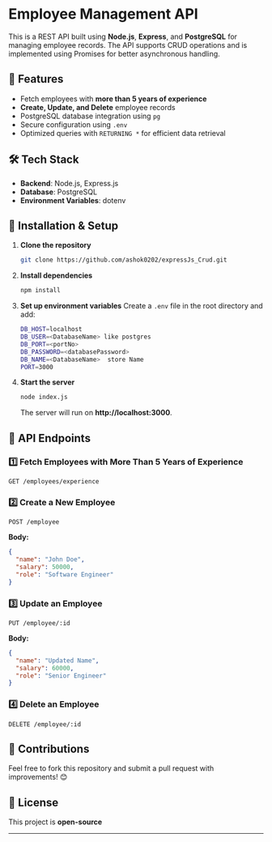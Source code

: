 # Employee Management API

This is a REST API built using **Node.js**, **Express**, and **PostgreSQL** for managing employee records. The API supports CRUD operations and is implemented using Promises for better asynchronous handling.

## 🚀 Features
- Fetch employees with **more than 5 years of experience**
- **Create, Update, and Delete** employee records
- PostgreSQL database integration using `pg`
- Secure configuration using `.env`
- Optimized queries with `RETURNING *` for efficient data retrieval

## 🛠 Tech Stack
- **Backend**: Node.js, Express.js
- **Database**: PostgreSQL
- **Environment Variables**: dotenv

## 📌 Installation & Setup

1. **Clone the repository**
   ```sh
   git clone https://github.com/ashok0202/expressJs_Crud.git
   
   ```

2. **Install dependencies**
   ```sh
   npm install
   ```

3. **Set up environment variables**
   Create a `.env` file in the root directory and add:
   ```sh
   DB_HOST=localhost
   DB_USER=<DatabaseName> like postgres
   DB_PORT=<portNo>
   DB_PASSWORD=<databasePassword>
   DB_NAME=<DatabaseName>  store Name
   PORT=3000
   ```

4. **Start the server**
   ```sh
   node index.js
   ```
   The server will run on **http://localhost:3000**.

## 📌 API Endpoints

### 1️⃣ Fetch Employees with More Than 5 Years of Experience
```http
GET /employees/experience
```

### 2️⃣ Create a New Employee
```http
POST /employee
```
**Body:**
```json
{
  "name": "John Doe",
  "salary": 50000,
  "role": "Software Engineer"
}
```

### 3️⃣ Update an Employee
```http
PUT /employee/:id
```
**Body:**
```json
{
  "name": "Updated Name",
  "salary": 60000,
  "role": "Senior Engineer"
}
```

### 4️⃣ Delete an Employee
```http
DELETE /employee/:id
```

## 📌 Contributions
Feel free to fork this repository and submit a pull request with improvements! 😊

## 📌 License
This project is **open-source** 

---


